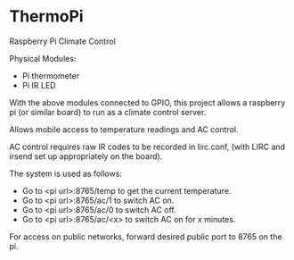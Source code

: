 # ThermoPi

Raspberry Pi Climate Control

Physical Modules:
- Pi thermometer
- Pi IR LED

With the above modules connected to GPIO, this project allows a raspberry pi (or similar board)
to run as a climate control server.

Allows mobile access to temperature readings and AC control.

AC control requires raw IR codes to be recorded in lirc.conf, (with LIRC and irsend set up appropriately on
the board).

The system is used as follows:

- Go to \<pi url\>:8765/temp to get the current temperature.
- Go to \<pi url\>:8765/ac/1 to switch AC on.
- Go to \<pi url\>:8765/ac/0 to switch AC off.
- Go to \<pi url\>:8765/ac/\<x\> to switch AC on for x minutes.

For access on public networks, forward desired public port to 8765 on the pi.
